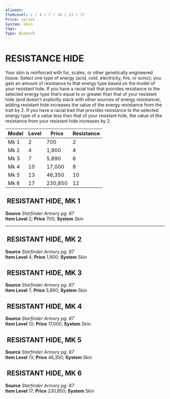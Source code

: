 ```yaml
---
aliases: 
ItemLevel: 2 / 4 / 7 / 10 / 13 / 17
Price: varies 
System: Skin
tags: 
Type: Biotech
---
```

# RESISTANCE HIDE
Your skin is reinforced with fur, scales, or other genetically engineered tissue. Select one type of energy (acid, cold, electricity, fire, or sonic); you gain an amount of resistance to that energy type based on the model of your resistant hide. If you have a racial trait that provides resistance to the selected energy type that’s equal to or greater than that of your resistant hide (and doesn’t explicitly stack with other sources of energy resistance), adding resistant hide increases the value of the energy resistance from the trait by 2. If you have a racial trait that provides resistance to the selected energy type of a value less than that of your resistant hide, the value of the resistance from your resistant hide increases by 2.


| Model | Level | Price   | Resistance |
|-------|-------|---------|------------|
| Mk 1  | 2     | 700     | 2          |
| Mk 2  | 4     | 1,900   | 4          |
| Mk 3  | 7     | 5,890   | 6          |
| Mk 4  | 10    | 17,000  | 8          |
| Mk 5  | 13    | 46,350  | 10         |
| Mk 6  | 17    | 230,850 | 12         |



##  RESISTANT HIDE, MK 1

**Source** _Starfinder Armory pg. 87_  
**Item Level** 2; **Price** 700; **System** Skin  
  

---

##  RESISTANT HIDE, MK 2

**Source** _Starfinder Armory pg. 87_  
**Item Level** 4; **Price** 1,900; **System** Skin  
  

##  RESISTANT HIDE, MK 3

**Source** _Starfinder Armory pg. 87_  
**Item Level** 7; **Price** 5,890; **System** Skin  
  

##  RESISTANT HIDE, MK 4

**Source** _Starfinder Armory pg. 87_  
**Item Level** 10; **Price** 17,000; **System** Skin  
  

##  RESISTANT HIDE, MK 5

**Source** _Starfinder Armory pg. 87_  
**Item Level** 13; **Price** 46,350; **System** Skin  
  

##  RESISTANT HIDE, MK 6

**Source** _Starfinder Armory pg. 87_  
**Item Level** 17; **Price** 230,850; **System** Skin